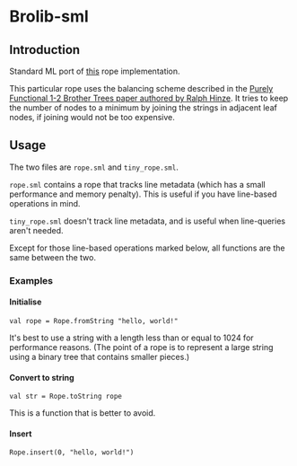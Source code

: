 # Brolib-sml

## Introduction

Standard ML port of [this](https://github.com/hummy123/brolib) rope implementation.

This particular rope uses the balancing scheme described in the [Purely Functional 1-2 Brother Trees paper authored by Ralph Hinze](https://www.cs.ox.ac.uk/ralf.hinze/publications/Brother12.pdf). It tries to keep the number of nodes to a minimum by joining the strings in adjacent leaf nodes, if joining would not be too expensive.

## Usage

The two files are `rope.sml` and `tiny_rope.sml`. 

`rope.sml` contains a rope that tracks line metadata (which has a small performance and memory penalty). This is useful if you have line-based operations in mind.

`tiny_rope.sml` doesn't track line metadata, and is useful when line-queries aren't needed.

Except for those line-based operations marked below, all functions are the same between the two.

### Examples

#### Initialise

`val rope = Rope.fromString "hello, world!"`

It's best to use a string with a length less than or equal to 1024 for performance reasons. (The point of a rope is to represent a large string using a binary tree that contains smaller pieces.)

#### Convert to string

`val str = Rope.toString rope`

This is a function that is better to avoid.

#### Insert

`Rope.insert(0, "hello, world!")`
